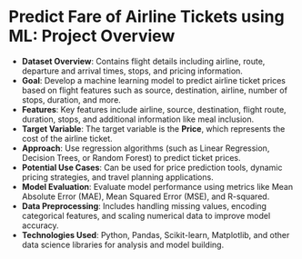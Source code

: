 # Predict Fare of Airline Tickets using ML: Project Overview
- **Dataset Overview**: Contains flight details including airline, route, departure and arrival times, stops, and pricing information.
- **Goal**: Develop a machine learning model to predict airline ticket prices based on flight features such as source, destination, airline, number of stops, duration, and more.
- **Features**: Key features include airline, source, destination, flight route, duration, stops, and additional information like meal inclusion.
- **Target Variable**: The target variable is the **Price**, which represents the cost of the airline ticket.
- **Approach**: Use regression algorithms (such as Linear Regression, Decision Trees, or Random Forest) to predict ticket prices.
- **Potential Use Cases**: Can be used for price prediction tools, dynamic pricing strategies, and travel planning applications.
- **Model Evaluation**: Evaluate model performance using metrics like Mean Absolute Error (MAE), Mean Squared Error (MSE), and R-squared.
- **Data Preprocessing**: Includes handling missing values, encoding categorical features, and scaling numerical data to improve model accuracy.
- **Technologies Used**: Python, Pandas, Scikit-learn, Matplotlib, and other data science libraries for analysis and model building.
 
